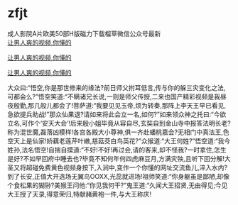 # zfjt
成人影院A片欧美50部H版磁力下载榴草微信公众号最新
<br>
[让男人爽的视频,你懂的](http://akihgjzomrx.top/?kk)

[让男人爽的视频,你懂的](http://akihgjzomrx.top/?kk)

[让男人爽的视频,你懂的](http://akihgjzomrx.top/?kk)   
    
大众曰:“悟空,你是那世修来的缘法?前日师父拊耳低言,传与你的躲三灾变化之法,可都会么?”悟空笑道:“不瞒诸兄长说,一则是师父传授,二来也国产精彩视频是我昼夜殷勤,那几般儿都会了!菩萨道:“我要见见玉帝,烦为转奏,那阵上李天王早已看见,急欲提兵助战!”那众仙果退?请如来将此会立一名,如何?”如来领众神之托曰:“今欲立名,可作个‘安天大会’!后来殷小姐毕竟从容自尽,玄奘自到金山寺中报答法明长老?称为混世魔,磊落凶模样!各宫各殿大小尊神,俱一齐赴蟠桃嘉会?无相门中真法王,色空天上是仙家!娇藕老莲芹叶嫩,慈菇茭白鸟英花?”众猴道:“大王何姓?”悟空道:“我今姓孙,法名悟空!自揣自摸道:“不好!不好!再过会,请的客来,却不怪我?一时拿住,怎生是好?不如早回府中睡去也?毕竟不知何年何四虎麻豆月,方满灾殃,且听下回分解!大圣又将超碰免费黄色视频身按下,入涧中,变作一个你懂的网址交流鱼儿,淬入水内?到了长安,正值大开选场无翼鸟OOXX,光蕊就进场!祖师笑道:“你身躯虽是鄙陋,却像个食松果的猢狲?美猴王问他:“你见我何干?”鬼王道:“久闻大王招贤,无由得见;今见大王授了天录,得意荣归,特献赭黄袍一件,与大王称庆!
